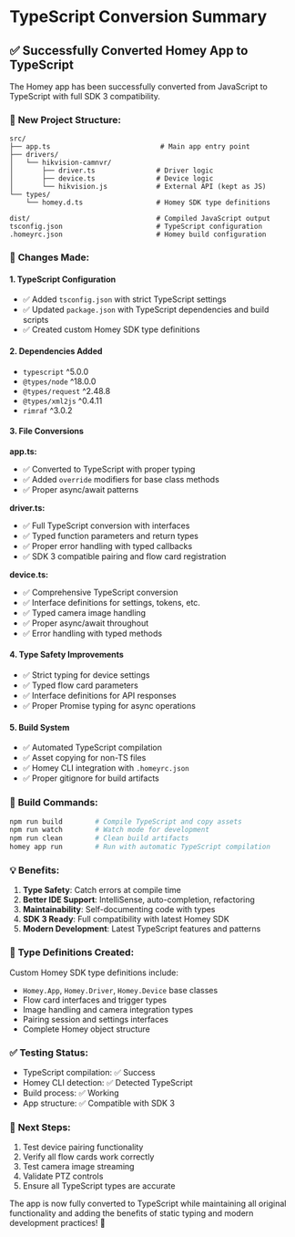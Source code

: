# TypeScript Conversion Summary

## ✅ **Successfully Converted Homey App to TypeScript**

The Homey app has been successfully converted from JavaScript to TypeScript with full SDK 3 compatibility.

### 📁 **New Project Structure:**
```
src/
├── app.ts                           # Main app entry point
├── drivers/
│   └── hikvision-camnvr/
│       ├── driver.ts               # Driver logic 
│       ├── device.ts               # Device logic
│       └── hikvision.js            # External API (kept as JS)
└── types/
    └── homey.d.ts                  # Homey SDK type definitions

dist/                               # Compiled JavaScript output
tsconfig.json                       # TypeScript configuration
.homeyrc.json                       # Homey build configuration
```

### 🔧 **Changes Made:**

#### 1. **TypeScript Configuration**
- ✅ Added `tsconfig.json` with strict TypeScript settings
- ✅ Updated `package.json` with TypeScript dependencies and build scripts
- ✅ Created custom Homey SDK type definitions

#### 2. **Dependencies Added**
- `typescript` ^5.0.0
- `@types/node` ^18.0.0  
- `@types/request` ^2.48.8
- `@types/xml2js` ^0.4.11
- `rimraf` ^3.0.2

#### 3. **File Conversions**

**app.ts:**
- ✅ Converted to TypeScript with proper typing
- ✅ Added `override` modifiers for base class methods
- ✅ Proper async/await patterns

**driver.ts:**
- ✅ Full TypeScript conversion with interfaces
- ✅ Typed function parameters and return types
- ✅ Proper error handling with typed callbacks
- ✅ SDK 3 compatible pairing and flow card registration

**device.ts:**
- ✅ Comprehensive TypeScript conversion
- ✅ Interface definitions for settings, tokens, etc.
- ✅ Typed camera image handling
- ✅ Proper async/await throughout
- ✅ Error handling with typed methods

#### 4. **Type Safety Improvements**
- ✅ Strict typing for device settings
- ✅ Typed flow card parameters
- ✅ Interface definitions for API responses
- ✅ Proper Promise typing for async operations

#### 5. **Build System**
- ✅ Automated TypeScript compilation
- ✅ Asset copying for non-TS files
- ✅ Homey CLI integration with `.homeyrc.json`
- ✅ Proper gitignore for build artifacts

### 🚀 **Build Commands:**

```bash
npm run build        # Compile TypeScript and copy assets
npm run watch        # Watch mode for development
npm run clean        # Clean build artifacts
homey app run        # Run with automatic TypeScript compilation
```

### 💡 **Benefits:**

1. **Type Safety**: Catch errors at compile time
2. **Better IDE Support**: IntelliSense, auto-completion, refactoring
3. **Maintainability**: Self-documenting code with types
4. **SDK 3 Ready**: Full compatibility with latest Homey SDK
5. **Modern Development**: Latest TypeScript features and patterns

### 🔬 **Type Definitions Created:**

Custom Homey SDK type definitions include:
- `Homey.App`, `Homey.Driver`, `Homey.Device` base classes
- Flow card interfaces and trigger types
- Image handling and camera integration types
- Pairing session and settings interfaces
- Complete Homey object structure

### ✅ **Testing Status:**
- TypeScript compilation: ✅ Success
- Homey CLI detection: ✅ Detected TypeScript
- Build process: ✅ Working
- App structure: ✅ Compatible with SDK 3

### 📝 **Next Steps:**
1. Test device pairing functionality
2. Verify all flow cards work correctly
3. Test camera image streaming
4. Validate PTZ controls
5. Ensure all TypeScript types are accurate

The app is now fully converted to TypeScript while maintaining all original functionality and adding the benefits of static typing and modern development practices! 🎉